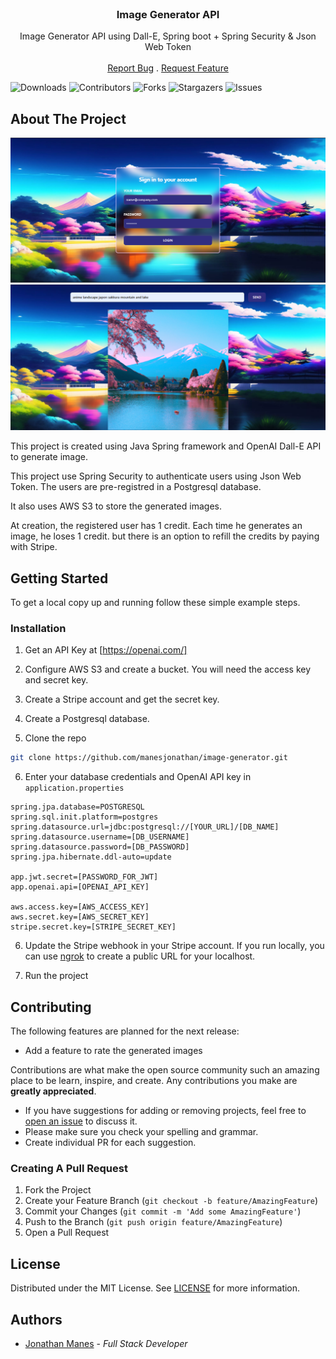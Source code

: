 <br/>
<p align="center">
  <h3 align="center">Image Generator API</h3>

  <p align="center">
    Image Generator API using Dall-E, Spring boot + Spring Security & Json Web Token
    <br/>
    <br/>
    <a href="https://github.com/manesjonathan/image-generator/issues">Report Bug</a>
    .
    <a href="https://github.com/manesjonathan/image-generator/issues">Request Feature</a>
  </p>

![Downloads](https://img.shields.io/github/downloads/manesjonathan/image-generator/total) ![Contributors](https://img.shields.io/github/contributors/manesjonathan/image-generator?color=dark-green) ![Forks](https://img.shields.io/github/forks/manesjonathan/image-generator?style=social) ![Stargazers](https://img.shields.io/github/stars/manesjonathan/image-generator?style=social) ![Issues](https://img.shields.io/github/issues/manesjonathan/image-generator)

## About The Project

![Screen Shot](demo.png)
![Screen Shot](demo-2.png)

This project is created using Java Spring framework and OpenAI Dall-E API to generate image.

This project use Spring Security to authenticate users using Json Web Token. The users are pre-registred in a Postgresql database.

It also uses AWS S3 to store the generated images.

At creation, the registered user has 1 credit. Each time he generates an image, he loses 1 credit. 
but there is an option to refill the credits by paying with Stripe.

## Getting Started

To get a local copy up and running follow these simple example steps.

### Installation

1. Get an API Key at [https://openai.com/]

2. Configure AWS S3 and create a bucket. You will need the access key and secret key.

3. Create a Stripe account and get the secret key.

4. Create a Postgresql database.

5. Clone the repo

```sh
git clone https://github.com/manesjonathan/image-generator.git
```

6. Enter your database credentials and OpenAI API key in `application.properties`

```properties
spring.jpa.database=POSTGRESQL
spring.sql.init.platform=postgres
spring.datasource.url=jdbc:postgresql://[YOUR_URL]/[DB_NAME]
spring.datasource.username=[DB_USERNAME]
spring.datasource.password=[DB_PASSWORD]
spring.jpa.hibernate.ddl-auto=update

app.jwt.secret=[PASSWORD_FOR_JWT]
app.openai.api=[OPENAI_API_KEY]

aws.access.key=[AWS_ACCESS_KEY]
aws.secret.key=[AWS_SECRET_KEY]
stripe.secret.key=[STRIPE_SECRET_KEY]

```

6. Update the Stripe webhook in your Stripe account. If you run locally, you can use [ngrok](https://ngrok.com/) to create a public URL for your localhost.

7. Run the project


## Contributing

The following features are planned for the next release:
* Add a feature to rate the generated images

Contributions are what make the open source community such an amazing place to be learn, inspire, and create. Any contributions you make are **greatly appreciated**.
* If you have suggestions for adding or removing projects, feel free to [open an issue](https://github.com/manesjonathan/image-generator/issues/new) to discuss it.
* Please make sure you check your spelling and grammar.
* Create individual PR for each suggestion.

### Creating A Pull Request

1. Fork the Project
2. Create your Feature Branch (`git checkout -b feature/AmazingFeature`)
3. Commit your Changes (`git commit -m 'Add some AmazingFeature'`)
4. Push to the Branch (`git push origin feature/AmazingFeature`)
5. Open a Pull Request

## License

Distributed under the MIT License. See [LICENSE](https://github.com/manesjonathan/image-generator/blob/main/LICENSE) for more information.

## Authors

* [Jonathan Manes](https://github.com/manesjonathan/) - *Full Stack Developer*
